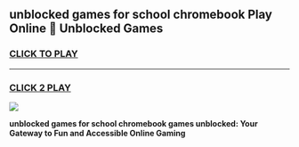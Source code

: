 
## unblocked games for school chromebook Play Online 👋 Unblocked Games
<h3>
<a href="https://premium.freeplayer.one?title=unblocked_games_for_school_chromebook&ref=19F">CLICK TO PLAY</a></h3>
<hr>

<h3>
<a href="https://premium.freeplayer.one?title=unblocked_games_for_school_chromebook&ref=19F">CLICK 2 PLAY</a>
  
</h3>

<a href="https://premium.freeplayer.one?title=unblocked_games_for_school_chromebook&ref=19F"><img src="https://clearcache.store/games.png"></a>


**unblocked games for school chromebook games unblocked: Your Gateway to Fun and Accessible Online Gaming**
